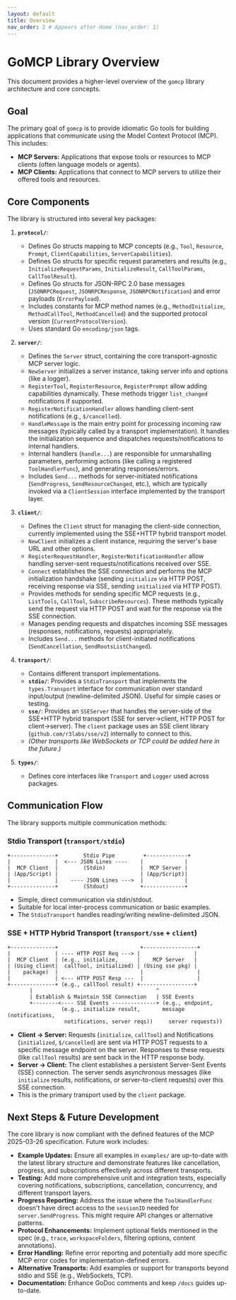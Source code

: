 ```yaml
---
layout: default
title: Overview
nav_order: 2 # Appears after Home (nav_order: 1)
---
```


# GoMCP Library Overview

This document provides a higher-level overview of the `gomcp` library architecture and core concepts.

## Goal

The primary goal of `gomcp` is to provide idiomatic Go tools for building applications that communicate using the Model Context Protocol (MCP). This includes:

- **MCP Servers:** Applications that expose tools or resources to MCP clients (often language models or agents).
- **MCP Clients:** Applications that connect to MCP servers to utilize their offered tools and resources.

## Core Components

The library is structured into several key packages:

1.  **`protocol/`**:

    - Defines Go structs mapping to MCP concepts (e.g., `Tool`, `Resource`, `Prompt`, `ClientCapabilities`, `ServerCapabilities`).
    - Defines Go structs for specific request parameters and results (e.g., `InitializeRequestParams`, `InitializeResult`, `CallToolParams`, `CallToolResult`).
    - Defines Go structs for JSON-RPC 2.0 base messages (`JSONRPCRequest`, `JSONRPCResponse`, `JSONRPCNotification`) and error payloads (`ErrorPayload`).
    - Includes constants for MCP method names (e.g., `MethodInitialize`, `MethodCallTool`, `MethodCancelled`) and the supported protocol version (`CurrentProtocolVersion`).
    - Uses standard Go `encoding/json` tags.

2.  **`server/`**:

    - Defines the `Server` struct, containing the core transport-agnostic MCP server logic.
    - `NewServer` initializes a server instance, taking server info and options (like a logger).
    - `RegisterTool`, `RegisterResource`, `RegisterPrompt` allow adding capabilities dynamically. These methods trigger `list_changed` notifications if supported.
    - `RegisterNotificationHandler` allows handling client-sent notifications (e.g., `$/cancelled`).
    - `HandleMessage` is the main entry point for processing incoming raw messages (typically called by a transport implementation). It handles the initialization sequence and dispatches requests/notifications to internal handlers.
    - Internal handlers (`handle...`) are responsible for unmarshalling parameters, performing actions (like calling a registered `ToolHandlerFunc`), and generating responses/errors.
    - Includes `Send...` methods for server-initiated notifications (`SendProgress`, `SendResourceChanged`, etc.), which are typically invoked via a `ClientSession` interface implemented by the transport layer.

3.  **`client/`**:

    - Defines the `Client` struct for managing the client-side connection, currently implemented using the SSE+HTTP hybrid transport model.
    - `NewClient` initializes a client instance, requiring the server's base URL and other options.
    - `RegisterRequestHandler`, `RegisterNotificationHandler` allow handling server-sent requests/notifications received over SSE.
    - `Connect` establishes the SSE connection and performs the MCP initialization handshake (sending `initialize` via HTTP POST, receiving response via SSE, sending `initialized` via HTTP POST).
    - Provides methods for sending specific MCP requests (e.g., `ListTools`, `CallTool`, `SubscribeResources`). These methods typically send the request via HTTP POST and wait for the response via the SSE connection.
    - Manages pending requests and dispatches incoming SSE messages (responses, notifications, requests) appropriately.
    - Includes `Send...` methods for client-initiated notifications (`SendCancellation`, `SendRootsListChanged`).

4.  **`transport/`**:

    - Contains different transport implementations.
    - **`stdio/`**: Provides a `StdioTransport` that implements the `types.Transport` interface for communication over standard input/output (newline-delimited JSON). Useful for simple cases or testing.
    - **`sse/`**: Provides an `SSEServer` that handles the server-side of the SSE+HTTP hybrid transport (SSE for server->client, HTTP POST for client->server). The `client` package uses an SSE client library (`github.com/r3labs/sse/v2`) internally to connect to this.
    - _(Other transports like WebSockets or TCP could be added here in the future.)_

5.  **`types/`**:
    - Defines core interfaces like `Transport` and `Logger` used across packages.

## Communication Flow

The library supports multiple communication methods:

### Stdio Transport (`transport/stdio`)

```
+--------------+        Stdio Pipe         +-------------+
|              |  <--- JSON Lines ----    |             |
|  MCP Client  |        (Stdin)           |  MCP Server |
| (App/Script) |                          | (App/Script)|
|              |    ---- JSON Lines --->  |             |
+--------------+        (Stdout)          +-------------+
```

- Simple, direct communication via stdin/stdout.
- Suitable for local inter-process communication or basic examples.
- The `StdioTransport` handles reading/writing newline-delimited JSON.

### SSE + HTTP Hybrid Transport (`transport/sse` + `client`)

```
+--------------+                          +-----------------+
|              | ---- HTTP POST Req ---> |                 |
|  MCP Client  | (e.g., initialize,      |    MCP Server   |
| (Using client|  callTool, initialized) | (Using sse pkg) |
|    package)  |                          |                 |
|              | <--- HTTP POST Resp ---  |                 |
+--------------+ (e.g., callTool result) +-----------------+
       |                                       ^
       | Establish & Maintain SSE Connection   | SSE Events
       +--------<---- SSE Events --------------+ (e.g., endpoint,
                 (e.g., initialize result,       message (notifications,
                  notifications, server reqs))     server requests))
```

- **Client -> Server:** Requests (`initialize`, `callTool`) and Notifications (`initialized`, `$/cancelled`) are sent via HTTP POST requests to a specific message endpoint on the server. Responses to these requests (like `callTool` results) are sent back in the HTTP response body.
- **Server -> Client:** The client establishes a persistent Server-Sent Events (SSE) connection. The server sends asynchronous messages (like `initialize` results, notifications, or server-to-client requests) over this SSE connection.
- This is the primary transport used by the `client` package.

## Next Steps & Future Development

The core library is now compliant with the defined features of the MCP 2025-03-26 specification. Future work includes:

- **Example Updates:** Ensure all examples in `examples/` are up-to-date with the latest library structure and demonstrate features like cancellation, progress, and subscriptions effectively across different transports.
- **Testing:** Add more comprehensive unit and integration tests, especially covering notifications, subscriptions, cancellation, concurrency, and different transport layers.
- **Progress Reporting:** Address the issue where the `ToolHandlerFunc` doesn't have direct access to the `sessionID` needed for `server.SendProgress`. This might require API changes or alternative patterns.
- **Protocol Enhancements:** Implement optional fields mentioned in the spec (e.g., `trace`, `workspaceFolders`, filtering options, content annotations).
- **Error Handling:** Refine error reporting and potentially add more specific MCP error codes for implementation-defined errors.
- **Alternative Transports:** Add examples or support for transports beyond stdio and SSE (e.g., WebSockets, TCP).
- **Documentation:** Enhance GoDoc comments and keep `/docs` guides up-to-date.
